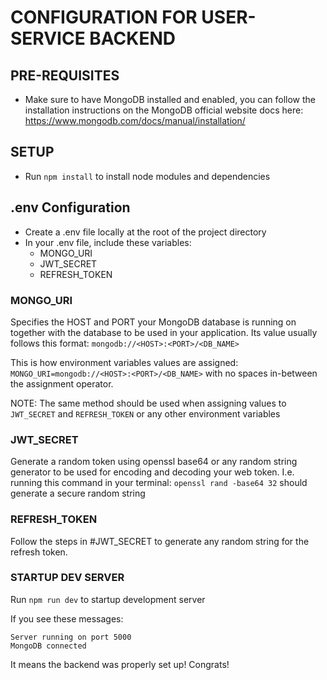 # CONFIGURATION FOR USER-SERVICE BACKEND

## PRE-REQUISITES
- Make sure to have MongoDB installed and enabled, you can follow
  the installation instructions on the MongoDB official website
  docs here: https://www.mongodb.com/docs/manual/installation/

## SETUP
 - Run `npm install` to install node modules and dependencies

## .env Configuration
- Create a .env file locally at the root of the project directory
- In your .env file, include these variables:
    - MONGO_URI
    - JWT_SECRET
    - REFRESH_TOKEN

### MONGO_URI
Specifies the HOST and PORT your MongoDB database is running on
together with the database to be used in your application. Its value
usually follows this format: `mongodb://<HOST>:<PORT>/<DB_NAME>`

This is how environment variables values are assigned:
`MONGO_URI=mongodb://<HOST>:<PORT>/<DB_NAME>` with no
spaces in-between the assignment operator. 

NOTE: The same method should be used when assigning values to 
`JWT_SECRET` and `REFRESH_TOKEN` or any other environment variables

### JWT_SECRET
Generate a random token using openssl base64 or any random string
generator to be used for encoding and decoding your web token.
I.e. running this command in your terminal: ```openssl rand -base64 32```
should generate a secure random string

### REFRESH_TOKEN
Follow the steps in #JWT_SECRET to generate any random string for
the refresh token.

### STARTUP DEV SERVER
Run `npm run dev` to startup development server

If you see these messages:
```
Server running on port 5000
MongoDB connected
```

It means the backend was properly set up! Congrats!
